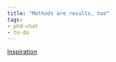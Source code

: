 ```yaml
---
title: "Methods are results, too"
tags:
- phd-chat
- to-do
---
```


[Inspiration](https://onlinelibrary.wiley.com/doi/10.1002/hyp.14266)
